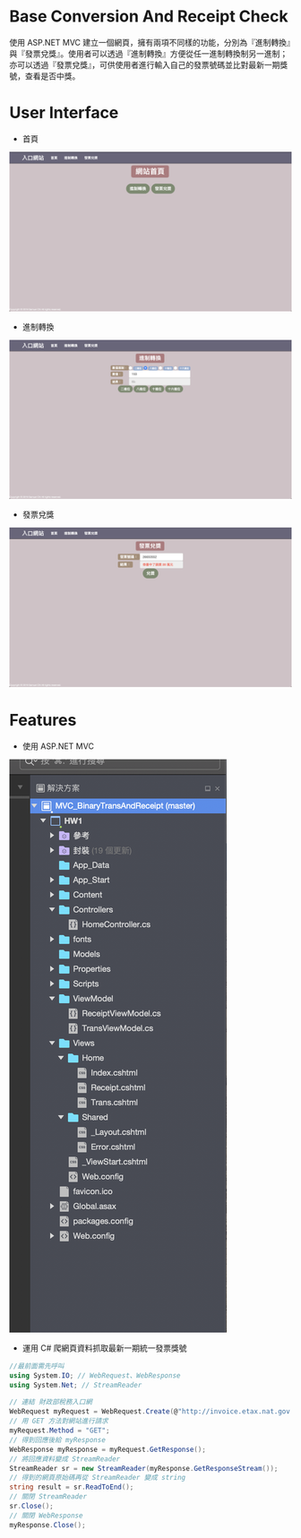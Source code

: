 # Base Conversion And Receipt Check 

使用 ASP.NET MVC 建立一個網頁，擁有兩項不同樣的功能，分別為『進制轉換』與『發票兌獎』。使用者可以透過『進制轉換』方便從任一進制轉換制另一進制；亦可以透過『發票兌獎』，可供使用者進行輸入自己的發票號碼並比對最新一期獎號，查看是否中獎。 

# User Interface 

* 首頁 

![image](https://github.com/Samuelchi861008/MVC_Web-BaseConversionAndReceiptCheck/blob/master/home.png) 

* 進制轉換 

![image](https://github.com/Samuelchi861008/MVC_Web-BaseConversionAndReceiptCheck/blob/master/conver.png) 

* 發票兌獎 

![image](https://github.com/Samuelchi861008/MVC_Web-BaseConversionAndReceiptCheck/blob/master/receipt.png) 

# Features 

* 使用 ASP.NET MVC 

![image](https://github.com/Samuelchi861008/MVC_Web-BaseConversionAndReceiptCheck/blob/master/MVC.png) 

* 運用 C# 爬網頁資料抓取最新一期統一發票獎號 

```C#
//最前面需先呼叫
using System.IO; // WebRequest、WebResponse
using System.Net; // StreamReader
```
```C#
// 連結 財政部稅務入口網
WebRequest myRequest = WebRequest.Create(@"http://invoice.etax.nat.gov.tw/");
// 用 GET 方法對網站進行請求
myRequest.Method = "GET";
// 得到回應後給 myResponse
WebResponse myResponse = myRequest.GetResponse();
// 將回應資料變成 StreamReader
StreamReader sr = new StreamReader(myResponse.GetResponseStream());
// 得到的網頁原始碼再從 StreamReader 變成 string
string result = sr.ReadToEnd();
// 關閉 StreamReader
sr.Close();
// 關閉 WebResponse
myResponse.Close();
``` 
